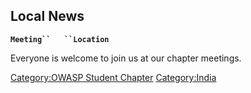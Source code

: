 ## Local News

**`Meeting``   ``Location`**

Everyone is welcome to join us at our chapter meetings.

[Category:OWASP Student
Chapter](Category:OWASP_Student_Chapter "wikilink")
[Category:India](Category:India "wikilink")